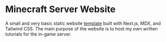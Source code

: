 # Minecraft Server Website

A small and very basic static website [template](https://github.com/alexcarpenter/nextjs-mdx-blog-theme) built with Next.js, MDX, and Tailwind CSS.
The main purpose of the website is to host my own written tutorials for the in-game server. 
